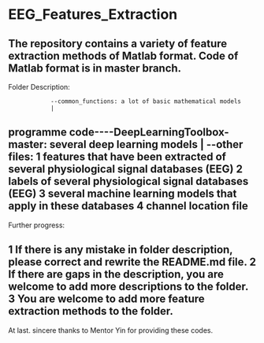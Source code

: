 # EEG_Features_Extraction
The repository contains a variety of feature extraction methods of Matlab format.
Code of Matlab format is in master branch.
-----------------------------------------------------------------------------------------------------------------
Folder Description:

                --common_functions: a lot of basic mathematical models
                |
programme code----DeepLearningToolbox-master: several deep learning models
                |
                --other files: 1 features that have been extracted of several physiological signal databases (EEG)
                               2 labels of several physiological signal databases (EEG)
                               3 several machine learning models that apply in these databases
                               4 channel location file
----------------------------------------------------------------------------------------------------------------- 
Further progress:

1 If there is any mistake in folder description, please correct and rewrite the README.md file.
2 If there are gaps in the description, you are welcome to add more descriptions to the folder.
3 You are welcome to add more feature extraction methods to the folder.
----------------------------------------------------------------------------------------------------------------- 
At last. sincere thanks to Mentor Yin for providing these codes.
